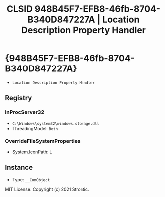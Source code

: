 ﻿---
title: "CLSID 948B45F7-EFB8-46fb-8704-B340D847227A | Location Description Property Handler"
excerpt: What is COM-Object CLSID 948B45F7-EFB8-46fb-8704-B340D847227A?
---

# {948B45F7-EFB8-46fb-8704-B340D847227A}

* `Location Description Property Handler`

## Registry


### InProcServer32

* `C:\Windows\system32\windows.storage.dll`
* ThreadingModel: `Both`

### OverrideFileSystemProperties

* System.IconPath: `1`

## Instance

* Type: `__ComObject`

MIT License. Copyright (c) 2021 Strontic.


